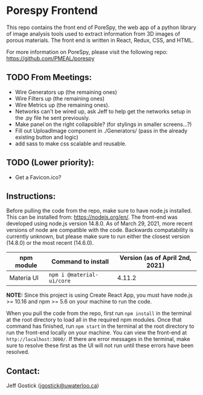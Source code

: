 # Porespy Frontend

This repo contains the front end of PoreSpy, the web app of a python library of image analysis tools used to extract information from 3D images of porous materials. The front end is written in React, Redux, CSS, and HTML.

For more information on PoreSpy, please visit the following repo: https://github.com/PMEAL/porespy


## TODO From Meetings:

- Wire Generators up (the remaining ones)
- Wire Filters up (the remaining ones)
- Wire Metrics up (the remaining ones).
- Networks can't be wired up, ask Jeff to help get the networks setup in the .py file he sent previously.
- Make panel on the right collapsible? (for stylings in smaller screens...?)
- Fill out UploadImage component in ./Generators/ (pass in the already existing button and logic)
- add sass to make css scalable and reusable.


## TODO (Lower priority):

- Get a Favicon.ico?


## Instructions:

Before pulling the code from the repo, make sure to have node.js installed. This can be installed from: https://nodejs.org/en/. The front-end was developed using node.js version 14.8.0. As of March 29, 2021, more recent versions of node are compatible with the code. Backwards compatability is currently unknown, but please make sure to run either the closest version (14.8.0) or the most recent (14.6.0). 


|npm module                     |Command to install                 |Version (as of April 2nd, 2021)    |
|-------------------------------|-----------------------------------|-----------------------------------|
|Materia UI                     |`npm i @material-ui/core`          |4.11.2                             |


**NOTE:** Since this project is using Create React App, you must have node.js >= 10.16 and npm >= 5.6 on your machine to run the code.

When you pull the code from the repo, first run `npm install` in the terminal at the root directory to load all in the required npm modules. Once that command has finished, run `npm start` in the terminal at the root directory to run the front-end locally on your machine. You can view the front-end at `http://localhost:3000/`. If there are error messages in the terminal, make sure to resolve these first as the UI will not run until these errors have been resolved.


## Contact:

Jeff Gostick (jgostick@uwaterloo.ca)
